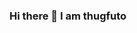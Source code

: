 ### Hi there 👋 I am thugfuto

<!--
**thugfuto53/thugfuto53** is a ✨ _special_ ✨ repository because its `README.md` (this file) appears on your GitHub profile.

Here are some ideas to get you started:

- 🔭 I’m currently working on ...
- 🌱 I’m currently learning ...
<img width="200" alt="java=square" src="https://raw.githubusercontent.com/devicons/devicon/master/icons/java/java-original.svg">
- 👯 I’m looking to collaborate on ...
- 🤔 I’m looking for help with ...
- 💬 Ask me about ...
- 📫 How to reach me: ...
- 😄 Pronouns: ...
- ⚡ Fun fact: ...
-->
